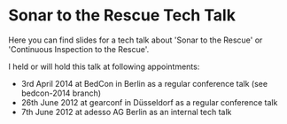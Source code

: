 # Sonar to the Rescue Tech Talk #
Here you can find slides for a tech talk about 'Sonar to the Rescue' or 'Continuous Inspection to the Rescue'.

I held or will hold this talk at following appointments:

- 3rd April 2014 at BedCon in Berlin as a regular conference talk (see bedcon-2014 branch)
- 26th June 2012 at gearconf in Düsseldorf as a regular conference talk
- 7th June 2012 at adesso AG Berlin as an internal tech talk